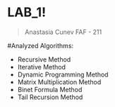 # LAB_1!

>Anastasia Cunev 
>FAF - 211

#Analyzed Algorithms:
- Recursive Method 
- Iterative Method 
- Dynamic Programming Method  
- Matrix Multiplication Method
- Binet Formula Method 
- Tail Recursion Method
